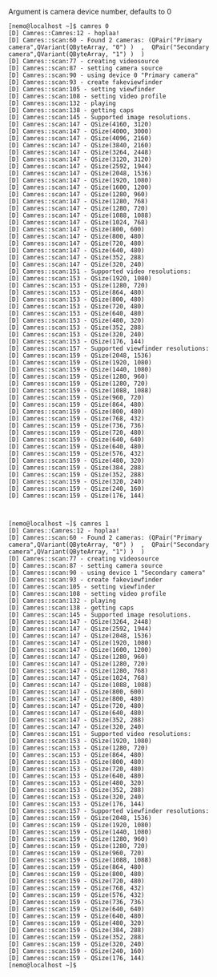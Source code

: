 Argument is camera device number, defaults to 0

    [nemo@localhost ~]$ camres 0
    [D] Camres::Camres:12 - hoplaa!
    [D] Camres::scan:60 - Found 2 cameras: (QPair("Primary camera",QVariant(QByteArray, "0") )  ,  QPair("Secondary camera",QVariant(QByteArray, "1") )  )
    [D] Camres::scan:77 - creating videosource
    [D] Camres::scan:87 - setting camera source
    [D] Camres::scan:90 - using device 0 "Primary camera"
    [D] Camres::scan:93 - create fakeviewfinder
    [D] Camres::scan:105 - setting viewfinder
    [D] Camres::scan:108 - setting video profile
    [D] Camres::scan:132 - playing
    [D] Camres::scan:138 - getting caps
    [D] Camres::scan:145 - Supported image resolutions.
    [D] Camres::scan:147 - QSize(4160, 3120)
    [D] Camres::scan:147 - QSize(4000, 3000)
    [D] Camres::scan:147 - QSize(4096, 2160)
    [D] Camres::scan:147 - QSize(3840, 2160)
    [D] Camres::scan:147 - QSize(3264, 2448)
    [D] Camres::scan:147 - QSize(3120, 3120)
    [D] Camres::scan:147 - QSize(2592, 1944)
    [D] Camres::scan:147 - QSize(2048, 1536)
    [D] Camres::scan:147 - QSize(1920, 1080)
    [D] Camres::scan:147 - QSize(1600, 1200)
    [D] Camres::scan:147 - QSize(1280, 960)
    [D] Camres::scan:147 - QSize(1280, 768)
    [D] Camres::scan:147 - QSize(1280, 720)
    [D] Camres::scan:147 - QSize(1088, 1088)
    [D] Camres::scan:147 - QSize(1024, 768)
    [D] Camres::scan:147 - QSize(800, 600)
    [D] Camres::scan:147 - QSize(800, 480)
    [D] Camres::scan:147 - QSize(720, 480)
    [D] Camres::scan:147 - QSize(640, 480)
    [D] Camres::scan:147 - QSize(352, 288)
    [D] Camres::scan:147 - QSize(320, 240)
    [D] Camres::scan:151 - Supported video resolutions:
    [D] Camres::scan:153 - QSize(1920, 1080)
    [D] Camres::scan:153 - QSize(1280, 720)
    [D] Camres::scan:153 - QSize(864, 480)
    [D] Camres::scan:153 - QSize(800, 480)
    [D] Camres::scan:153 - QSize(720, 480)
    [D] Camres::scan:153 - QSize(640, 480)
    [D] Camres::scan:153 - QSize(480, 320)
    [D] Camres::scan:153 - QSize(352, 288)
    [D] Camres::scan:153 - QSize(320, 240)
    [D] Camres::scan:153 - QSize(176, 144)
    [D] Camres::scan:157 - Supported viewfinder resolutions:
    [D] Camres::scan:159 - QSize(2048, 1536)
    [D] Camres::scan:159 - QSize(1920, 1080)
    [D] Camres::scan:159 - QSize(1440, 1080)
    [D] Camres::scan:159 - QSize(1280, 960)
    [D] Camres::scan:159 - QSize(1280, 720)
    [D] Camres::scan:159 - QSize(1088, 1088)
    [D] Camres::scan:159 - QSize(960, 720)
    [D] Camres::scan:159 - QSize(864, 480)
    [D] Camres::scan:159 - QSize(800, 480)
    [D] Camres::scan:159 - QSize(768, 432)
    [D] Camres::scan:159 - QSize(736, 736)
    [D] Camres::scan:159 - QSize(720, 480)
    [D] Camres::scan:159 - QSize(640, 640)
    [D] Camres::scan:159 - QSize(640, 480)
    [D] Camres::scan:159 - QSize(576, 432)
    [D] Camres::scan:159 - QSize(480, 320)
    [D] Camres::scan:159 - QSize(384, 288)
    [D] Camres::scan:159 - QSize(352, 288)
    [D] Camres::scan:159 - QSize(320, 240)
    [D] Camres::scan:159 - QSize(240, 160)
    [D] Camres::scan:159 - QSize(176, 144)



    [nemo@localhost ~]$ camres 1
    [D] Camres::Camres:12 - hoplaa!
    [D] Camres::scan:60 - Found 2 cameras: (QPair("Primary camera",QVariant(QByteArray, "0") )  ,  QPair("Secondary camera",QVariant(QByteArray, "1") )  )
    [D] Camres::scan:77 - creating videosource
    [D] Camres::scan:87 - setting camera source
    [D] Camres::scan:90 - using device 1 "Secondary camera"
    [D] Camres::scan:93 - create fakeviewfinder
    [D] Camres::scan:105 - setting viewfinder
    [D] Camres::scan:108 - setting video profile
    [D] Camres::scan:132 - playing
    [D] Camres::scan:138 - getting caps
    [D] Camres::scan:145 - Supported image resolutions.
    [D] Camres::scan:147 - QSize(3264, 2448)
    [D] Camres::scan:147 - QSize(2592, 1944)
    [D] Camres::scan:147 - QSize(2048, 1536)
    [D] Camres::scan:147 - QSize(1920, 1080)
    [D] Camres::scan:147 - QSize(1600, 1200)
    [D] Camres::scan:147 - QSize(1280, 960)
    [D] Camres::scan:147 - QSize(1280, 720)
    [D] Camres::scan:147 - QSize(1280, 768)
    [D] Camres::scan:147 - QSize(1024, 768)
    [D] Camres::scan:147 - QSize(1088, 1088)
    [D] Camres::scan:147 - QSize(800, 600)
    [D] Camres::scan:147 - QSize(800, 480)
    [D] Camres::scan:147 - QSize(720, 480)
    [D] Camres::scan:147 - QSize(640, 480)
    [D] Camres::scan:147 - QSize(352, 288)
    [D] Camres::scan:147 - QSize(320, 240)
    [D] Camres::scan:151 - Supported video resolutions:
    [D] Camres::scan:153 - QSize(1920, 1080)
    [D] Camres::scan:153 - QSize(1280, 720)
    [D] Camres::scan:153 - QSize(864, 480)
    [D] Camres::scan:153 - QSize(800, 480)
    [D] Camres::scan:153 - QSize(720, 480)
    [D] Camres::scan:153 - QSize(640, 480)
    [D] Camres::scan:153 - QSize(480, 320)
    [D] Camres::scan:153 - QSize(352, 288)
    [D] Camres::scan:153 - QSize(320, 240)
    [D] Camres::scan:153 - QSize(176, 144)
    [D] Camres::scan:157 - Supported viewfinder resolutions:
    [D] Camres::scan:159 - QSize(2048, 1536)
    [D] Camres::scan:159 - QSize(1920, 1080)
    [D] Camres::scan:159 - QSize(1440, 1080)
    [D] Camres::scan:159 - QSize(1280, 960)
    [D] Camres::scan:159 - QSize(1280, 720)
    [D] Camres::scan:159 - QSize(960, 720)
    [D] Camres::scan:159 - QSize(1088, 1088)
    [D] Camres::scan:159 - QSize(864, 480)
    [D] Camres::scan:159 - QSize(800, 480)
    [D] Camres::scan:159 - QSize(720, 480)
    [D] Camres::scan:159 - QSize(768, 432)
    [D] Camres::scan:159 - QSize(576, 432)
    [D] Camres::scan:159 - QSize(736, 736)
    [D] Camres::scan:159 - QSize(640, 640)
    [D] Camres::scan:159 - QSize(640, 480)
    [D] Camres::scan:159 - QSize(480, 320)
    [D] Camres::scan:159 - QSize(384, 288)
    [D] Camres::scan:159 - QSize(352, 288)
    [D] Camres::scan:159 - QSize(320, 240)
    [D] Camres::scan:159 - QSize(240, 160)
    [D] Camres::scan:159 - QSize(176, 144)
    [nemo@localhost ~]$
